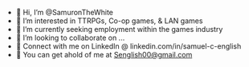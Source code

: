 - 👋 Hi, I’m @SamuronTheWhite
- 👀 I’m interested in TTRPGs, Co-op games, & LAN games
- 🌱 I’m currently seeking employment within the games industry
- 💞️ I’m looking to collaborate on ...
- 🔗 Connect with me on LinkedIn @ linkedin.com/in/samuel-c-english
- 📧 You can get ahold of me at Senglish00@gmail.com

<!---
SamuronTheWhite/SamuronTheWhite is a ✨ special ✨ repository because its `README.md` (this file) appears on your GitHub profile.
You can click the Preview link to take a look at your changes.
--->
